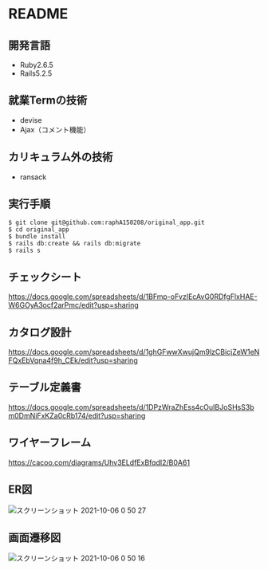 # README

## 開発言語
+ Ruby2.6.5
+ Rails5.2.5

## 就業Termの技術
+ devise
+ Ajax（コメント機能）

## カリキュラム外の技術
+ ransack

## 実行手順
```
$ git clone git@github.com:raphA150208/original_app.git
$ cd original_app
$ bundle install
$ rails db:create && rails db:migrate
$ rails s
```
## チェックシート
https://docs.google.com/spreadsheets/d/1BFmp-oFvzIEcAvG0RDfgFlxHAE-W6GOyA3ocf2arPmc/edit?usp=sharing

## カタログ設計
https://docs.google.com/spreadsheets/d/1ghGFwwXwujQm9lzCBicjZeW1eNFQxEbVqna4f9h_CEk/edit?usp=sharing

## テーブル定義書
https://docs.google.com/spreadsheets/d/1DPzWraZhEss4cOuIBJoSHsS3bm0DmNiFxKZa0cRb174/edit?usp=sharing

## ワイヤーフレーム
https://cacoo.com/diagrams/Uhv3ELdfExBfqdI2/B0A61

## ER図
![スクリーンショット 2021-10-06 0 50 27](https://user-images.githubusercontent.com/79513355/136058988-f2775e84-88f0-4e54-a9d8-622b501a7486.png)

## 画面遷移図
![スクリーンショット 2021-10-06 0 50 16](https://user-images.githubusercontent.com/79513355/136060307-e13566df-f962-442a-8c28-0df0ebdd8f1d.png)
